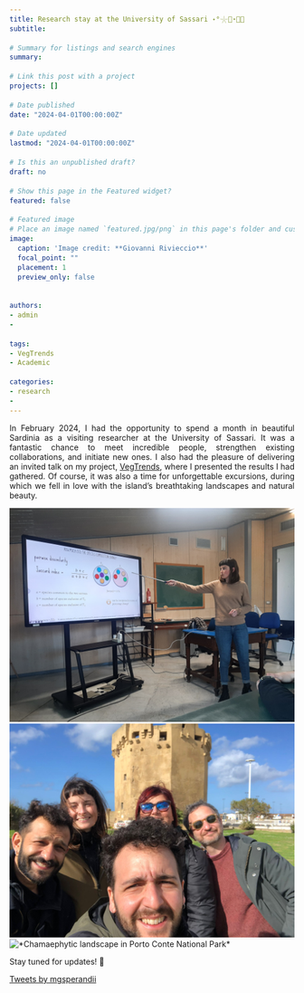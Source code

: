 ```yaml
---
title: Research stay at the University of Sassari ˖°𓇼🌊⋆🐚🫧
subtitle:

# Summary for listings and search engines
summary:

# Link this post with a project
projects: []

# Date published
date: "2024-04-01T00:00:00Z"

# Date updated
lastmod: "2024-04-01T00:00:00Z"

# Is this an unpublished draft?
draft: no

# Show this page in the Featured widget?
featured: false

# Featured image
# Place an image named `featured.jpg/png` in this page's folder and customize its options here.
image:
  caption: 'Image credit: **Giovanni Rivieccio**'
  focal_point: ""
  placement: 1
  preview_only: false


authors:
- admin
-

tags:
- VegTrends
- Academic

categories:
- research
-
---
```

<div style="text-align: justify">


In February 2024, I had the opportunity to spend a month in beautiful Sardinia as a visiting researcher at the University of Sassari. It was a fantastic chance to meet incredible people, strengthen existing collaborations, and initiate new ones. I also had the pleasure of delivering an invited talk on my project, [VegTrends](https://mgsperandii.netlify.app/vegtrends/), where I presented the results I had gathered. Of course, it was also a time for unforgettable excursions, during which we fell in love with the island’s breathtaking landscapes and natural beauty.

![](Seminar_UniSS.JPG "*Invited seminar at the University of Sassari*")
![](Ciurma_Sassaritana.jpg "*Enjoying the city in great company*")
![](ChamaephiticVegPortoConte.jpg "*Chamaephytic landscape in Porto Conte National Park*")

Stay tuned for updates! :mega:

<a class="twitter-timeline" data-height="400" data-theme="dark" href="https://twitter.com/mgsperandii?ref_src=twsrc%5Etfw">Tweets by mgsperandii</a> <script async src="https://platform.twitter.com/widgets.js" charset="utf-8"></script>
